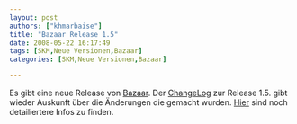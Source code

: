 ```yaml
---
layout: post
authors: ["khmarbaise"]
title: "Bazaar Release 1.5"
date: 2008-05-22 16:17:49
tags: [SKM,Neue Versionen,Bazaar]
categories: [SKM,Neue Versionen,Bazaar]

---
```

Es gibt eine neue Release von [Bazaar](http://www.bazaar-vcs.org "Bazaar"). 
Der [ChangeLog](https://launchpad.net/bzr/1.5/1.5 "ChangeLog") zur Release 1.5. gibt wieder Auskunft über die Änderungen die gemacht wurden. 
[Hier](http://doc.bazaar-vcs.org/bzr.dev/en/release-notes/NEWS.html#bzr-1-5-2008-05-16 "Hier") sind noch detailiertere Infos zu finden.
